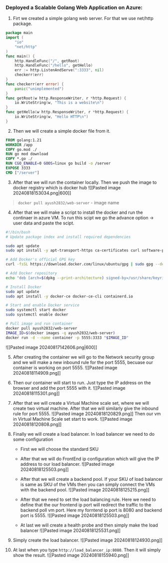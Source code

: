 ### Deployed a Scalable Golang Web Application on Azure:

1. Firt we created a simple golang web server. For that we use net/http package.
```go
package main
import (
    "io"
    "net/http"
)
func main() {
    http.HandleFunc("/", getRoot)
    http.HandleFunc("/hello", getHello)
    err := http.ListenAndServe(":3333", nil)
    checkerr(err)
}
func checkerr(err error) {
    panic("unimplemented")
}
func getRoot(w http.ResponseWriter, r *http.Request) {
    io.WriteString(w, "This is a website\n")
}
func getHello(w http.ResponseWriter, r *http.Request) {
    io.WriteString(w, "Hello HTTP\n")
}
```

2. Then we will create a simple docker file from it.
```dockerfile
FROM golang:1.21
WORKDIR /app
COPY go.mod ./
RUN go mod download
COPY *.go ./
RUN CGO_ENABLE=0 GOOS=linux go build -o /server
EXPOSE 3333
CMD ["/server"]
```

3. After that we will run the container locally. Then we push the image to docker registry which is docker hub 
![[Pasted image 20240818153034.png|600]]
> `docker pull ayush2832/web-server` - image name

4. After that we will make a script to install the docker and run the continaer in azure VM. To run this scipt we go the advance option -> user data and paste the scipt.
```sh
#!/bin/bash
# Update package index and install required dependencies

sudo apt update
sudo apt install -y apt-transport-https ca-certificates curl software-properties-common

# Add Docker's official GPG key
curl -fsSL https://download.docker.com/linux/ubuntu/gpg | sudo gpg --dearmor -o /usr/share/keyrings/docker-archive-keyring.gpg

# Add Docker repository
echo "deb [arch=$(dpkg --print-architecture) signed-by=/usr/share/keyrings/docker-archive-keyring.gpg] https://download.docker.com/linux/ubuntu $(lsb_release -cs) stable" | sudo tee /etc/apt/sources.list.d/docker.list > /dev/null

# Install Docker
sudo apt update
sudo apt install -y docker-ce docker-ce-cli containerd.io

# Start and enable Docker service
sudo systemctl start docker
sudo systemctl enable docker

# Pull image and run container
docker pull ayush2832/web-server
IMAGE_ID=$(docker images -q ayush2832/web-server)
docker run -d --name container -p 5555:3333 "$IMAGE_ID"
```

![[Pasted image 20240817142606.png|600]]

5. After creating the container we will go to the Network security group and we will make a new inbound rule for the port 5555, becuase our container is working on port 5555.
![[Pasted image 20240818114909.png]]

6. Then our container will start to run. Just type the IP address on the browser and add the port 5555 with it.
![[Pasted image 20240818115301.png]]

7. After that we will create a Virtual Machine scale set, where we will create two virtual machine. After that we will similarly give the inbound rule for port 5555.
![[Pasted image 20240818120829.png]]
Then our vm in Virtual Machine Scale set start to work.
![[Pasted image 20240818120808.png]]

8. Finally we will create a load balancer. In load balancer we need to do some configuration
	- First we will choose the standard SKU
	- After that we will do FrontEnd ip configuration which will give the IP address to our load balancer.
	![[Pasted image 20240818125503.png]]
	
	- After that we will create a backend pool. If your SKU of load balancer is same as SKU of the VMs then you can simply connect the VMs with the backend pool.
	![[Pasted image 20240818125215.png]]
	
	- After that we need to set the load balancing rule. Here we need to define that the our frontend ip port will redirect the traffic to the backend poll vm port. Here my forntend ip port is 8080 and backend port is 5555.
    ![[Pasted image 20240818125503.png]]
	
	- At last we will create a health probe and then simply make the load balancer
![[Pasted image 20240818125531.png]]

9. Simply create the load balancer.
![[Pasted image 20240818124930.png]]

10. At last when you type `http://load_balancer_ip:8080`. Then it will simply show the result.
![[Pasted image 20240818155940.png]]
